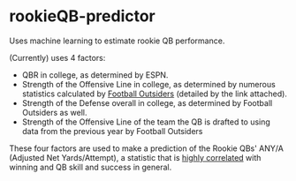 # rookieQB-predictor
Uses machine learning to estimate rookie QB performance. 

(Currently) uses 4 factors:
* QBR in college, as determined by ESPN.
* Strength of the Offensive Line in college, as determined by numerous statistics calculated by [Football Outsiders](https://www.footballoutsiders.com/info/methods) (detailed by the link attached).
* Strength of the Defense overall in college, as determined by Football Outsiders as well. 
* Strength of the Offensive Line of the team the QB is drafted to using data from the previous year by Football Outsiders

These four factors are used to make a prediction of the Rookie QBs' ANY/A (Adjusted Net Yards/Attempt), a statistic that is [highly correlated](https://www.sportingcharts.com/dictionary/nfl/adjusted-net-yards-per-pass-attempt.aspx) with winning and QB skill and success in general. 
